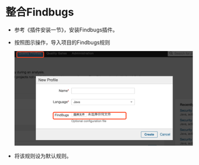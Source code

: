 # 整合Findbugs

* 参考《插件安装一节》，安装Findbugs插件。

* 按照图示操作，导入项目的Findbugs规则

  ![](images/findbugs.png)

* 将该规则设为默认规则。

